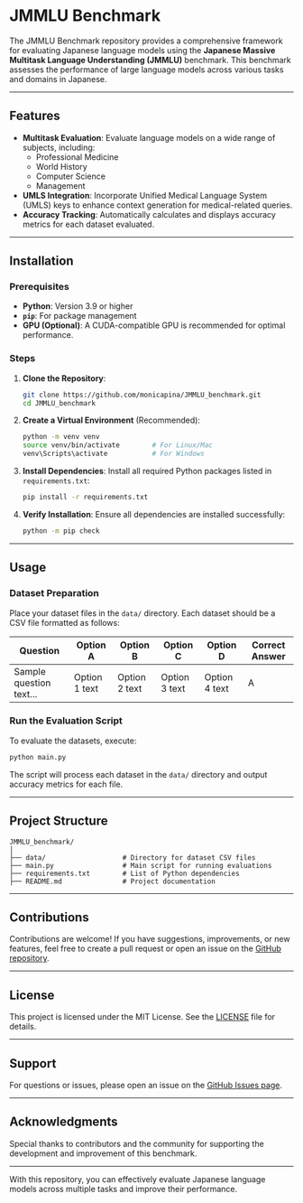 # JMMLU Benchmark

The JMMLU Benchmark repository provides a comprehensive framework for evaluating Japanese language models using the **Japanese Massive Multitask Language Understanding (JMMLU)** benchmark. This benchmark assesses the performance of large language models across various tasks and domains in Japanese.

---

## Features

- **Multitask Evaluation**: 
  Evaluate language models on a wide range of subjects, including:
  - Professional Medicine
  - World History
  - Computer Science
  - Management
- **UMLS Integration**:
  Incorporate Unified Medical Language System (UMLS) keys to enhance context generation for medical-related queries.
- **Accuracy Tracking**:
  Automatically calculates and displays accuracy metrics for each dataset evaluated.

---

## Installation

### Prerequisites
- **Python**: Version 3.9 or higher
- **`pip`**: For package management
- **GPU (Optional)**: A CUDA-compatible GPU is recommended for optimal performance.

### Steps

1. **Clone the Repository**:
   ```bash
   git clone https://github.com/monicapina/JMMLU_benchmark.git
   cd JMMLU_benchmark
   ```

2. **Create a Virtual Environment** (Recommended):
   ```bash
   python -m venv venv
   source venv/bin/activate        # For Linux/Mac
   venv\Scripts\activate           # For Windows
   ```

3. **Install Dependencies**:
   Install all required Python packages listed in `requirements.txt`:
   ```bash
   pip install -r requirements.txt
   ```

4. **Verify Installation**:
   Ensure all dependencies are installed successfully:
   ```bash
   python -m pip check
   ```

---

## Usage

### Dataset Preparation
Place your dataset files in the `data/` directory. Each dataset should be a CSV file formatted as follows:

| Question                | Option A       | Option B       | Option C       | Option D       | Correct Answer |
|-------------------------|----------------|----------------|----------------|----------------|----------------|
| Sample question text... | Option 1 text  | Option 2 text  | Option 3 text  | Option 4 text  | A              |

### Run the Evaluation Script
To evaluate the datasets, execute:
```bash
python main.py
```

The script will process each dataset in the `data/` directory and output accuracy metrics for each file.

---

## Project Structure

```plaintext
JMMLU_benchmark/
│
├── data/                   # Directory for dataset CSV files
├── main.py                 # Main script for running evaluations
├── requirements.txt        # List of Python dependencies
├── README.md               # Project documentation
```

---

## Contributions

Contributions are welcome! If you have suggestions, improvements, or new features, feel free to create a pull request or open an issue on the [GitHub repository](https://github.com/monicapina/JMMLU_benchmark).

---

## License

This project is licensed under the MIT License. See the [LICENSE](LICENSE) file for details.

---

## Support

For questions or issues, please open an issue on the [GitHub Issues page](https://github.com/monicapina/JMMLU_benchmark/issues).

---

## Acknowledgments

Special thanks to contributors and the community for supporting the development and improvement of this benchmark.

---

With this repository, you can effectively evaluate Japanese language models across multiple tasks and improve their performance.
